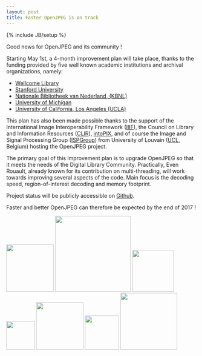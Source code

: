 ```yaml
---
layout: post
title: Faster OpenJPEG is on track
---
```

{% include JB/setup %}

Good news for OpenJPEG and its community !

Starting May 1st, a 4-month improvement plan will take place, thanks to the funding provided by five well known academic institutions and archival organizations, namely:
- [Wellcome Library](https://wellcomelibrary.org/)
- [Stanford University](https://www.stanford.edu/)
- [Nationale Bibliotheek van Nederland, (KBNL)](https://www.kb.nl/en)
- [University of Michigan](https://www.umich.edu/)
- [University of California, Los Angeles (UCLA)](http://www.ucla.edu/)

This plan has also been made possible thanks to the support of the International Image Interoperability Framework ([IIIF](http://iiif.io/)), the Council on Library and Information Resources ([CLIR](https://www.clir.org/)), [intoPIX](http://www.intopix.com), and of course the Image and Signal Processing Group ([ISPGroup](http://sites.uclouvain.be/ispgroup/index.php/Main/HomePage)) from University of Louvain ([UCL](https://uclouvain.be), Belgium) hosting the OpenJPEG project.

The primary goal of this improvement plan is to upgrade OpenJPEG so that it meets the needs of the Digital Library Community. Practically, Even Rouault, already known for its contribution on multi-threading, will work towards improving several aspects of the code. Main focus is the decoding speed, region-of-interest decoding and memory footprint.

Project status will be publicly accessible on [Github](https://github.com/uclouvain/openjpeg/projects/1).

Faster and better OpenJPEG can therefore be expected by the end of 2017 !

<a href="https://wellcomelibrary.org/"><img src="{{ BASE_PATH }}/assets/images/wellcome-logo.png" width="125"></a>
<a href="https://www.stanford.edu/"><img src="{{ BASE_PATH }}/assets/images/stanford.png" width="200"></a>
<a href="https://www.kb.nl/en"><img src="{{ BASE_PATH }}/assets/images/kbnl.jpg" width="110"></a>
<a href="https://www.umich.edu/"><img src="{{ BASE_PATH }}/assets/images/umich.jpg" width="75"></a>
<a href="http://www.ucla.edu/"><img src="{{ BASE_PATH }}/assets/images/ucla.gif" width="125"></a>
<a href="http://iiif.io/"><img src="{{ BASE_PATH }}/assets/images/iiif.png" width="90"></a>
<a href="https://www.clir.org/"><img src="{{ BASE_PATH }}/assets/images/clir.jpg" width="150"></a>
<!--<a href="http://www.intopix.com"><img src="{{ BASE_PATH }}/assets/images/logo_intopix.png" width="100"></a>
<a href="https://uclouvain.be"><img src="{{ BASE_PATH }}/assets/images/UCL_logo.png" width="100"></a>-->

